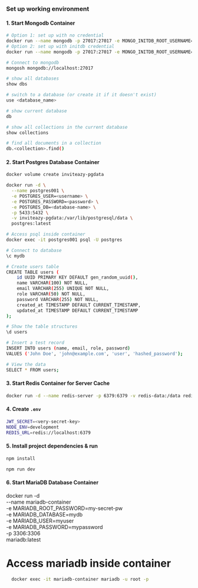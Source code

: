 ### Set up working environment

#### 1. Start Mongodb Container

```bash
# Option 1: set up with no credential
docker run --name mongodb -p 27017:27017 -e MONGO_INITDB_ROOT_USERNAME=admin -e MONGO_INITDB_ROOT_PASSWORD=secret -d mongodb/mongodb-community-server:latest
# Option 2: set up with initdb credential
docker run --name mongodb -p 27017:27017 -e MONGO_INITDB_ROOT_USERNAME=admin -e MONGO_INITDB_ROOT_PASSWORD=secret -d mongodb/mongodb-community-server:latest

# Connect to mongodb
mongosh mongodb://localhost:27017

# show all databases
show dbs

# switch to a database (or create it if it doesn't exist)
use <database_name>

# show current database
db

# show all collections in the current database
show collections

# find all documents in a collection
db.<collection>.find()
```

#### 2. Start Postgres Database Container

```bash
docker volume create inviteazy-pgdata

docker run -d \
  --name postgres001 \
  -e POSTGRES_USER=<username> \
  -e POSTGRES_PASSWORD=<password> \
  -e POSTGRES_DB=<database-name> \
  -p 5433:5432 \
  -v inviteazy-pgdata:/var/lib/postgresql/data \
  postgres:latest

# Access psql inside container
docker exec -it postgres001 psql -U postgres

# Connect to database
\c mydb

# Create users table
CREATE TABLE users (
    id UUID PRIMARY KEY DEFAULT gen_random_uuid(), 
    name VARCHAR(100) NOT NULL,
    email VARCHAR(255) UNIQUE NOT NULL,
    role VARCHAR(50) NOT NULL,
    password VARCHAR(255) NOT NULL,
    created_at TIMESTAMP DEFAULT CURRENT_TIMESTAMP,
    updated_at TIMESTAMP DEFAULT CURRENT_TIMESTAMP
);

# Show the table structures
\d users

# Insert a test record
INSERT INTO users (name, email, role, password)
VALUES ('John Doe', 'john@example.com', 'user', 'hashed_password');

# View the data
SELECT * FROM users;
```





#### 3. Start Redis Container for Server Cache

```bash
docker run -d --name redis-server -p 6379:6379 -v redis-data:/data redis:latest
```

#### 4. Create `.env`

```bash
JWT_SECRET=<very-secret-key>
NODE_ENV=development
REDIS_URL=redis://localhost:6379
```

#### 5. Install project dependencies & run

```bash
npm install

npm run dev
```

#### 6. Start MariaDB Database Container

docker run -d \
  --name mariadb-container \
  -e MARIADB_ROOT_PASSWORD=my-secret-pw \
  -e MARIADB_DATABASE=mydb \
  -e MARIADB_USER=myuser \
  -e MARIADB_PASSWORD=mypassword \
  -p 3306:3306 \
  mariadb:latest

# Access mariadb inside container
```bash
  docker exec -it mariadb-container mariadb -u root -p
```